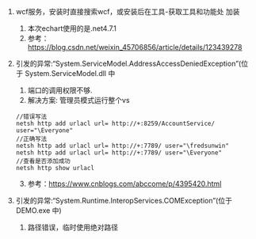 1. wcf服务，安装时直接搜索wcf，或安装后在工具-获取工具和功能处 加装
   1. 本次echart使用的是.net4.7.1
   2. 参考：https://blog.csdn.net/weixin_45706856/article/details/123439278
2. 引发的异常:“System.ServiceModel.AddressAccessDeniedException”(位于 System.ServiceModel.dll 中
   1. 端口的调用权限不够.
   2. 解决方案: 管理员模式运行整个vs
    ```
    //错误写法
    netsh http add urlacl url= http://+:8259/AccountService/ user="\Everyone"
    //正确写法
    netsh http add urlacl url= http://+:7789/ user="\fredsunwin"
    netsh http add urlacl url= http://+:7789/ user="\Everyone"
    //查看是否添加成功
    netsh http show urlacl
    ```
    3. 参考：https://www.cnblogs.com/abccome/p/4395420.html

3. 引发的异常:“System.Runtime.InteropServices.COMException”(位于 DEMO.exe 中)
   1. 路径错误，临时使用绝对路径